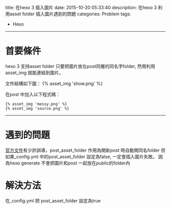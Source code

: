 title: 在hexo 3 插入圖片
date: 2015-10-20 05:33:40
description: 在hexo 3 利用asset folder 插入圖片遇到的問題
categories: Problem
tags:
- Hexo
---

# 首要條件
hexo 3 支持asset folder
只要把圖片放左post同層的同名字folder, 然用利用asset_img 就能連結到圖片。

文件結構如下圖：
{% asset_img 'show.png' %}

在post 中加入以下程式碼：
```
{% asset_img 'messy.png' %}
{% asset_img 'source.png' %}
```

------

# 遇到的問題
[官方文件](https://hexo.io/docs/asset-folders.html)有少許誤導，post_asset_folder 作用為開新post 時自動開同名folder
但如果_config.yml 中的post_asset_folder 設定為false, 一定會插入圖片失敗。
因為hexo generate 不會把圖片和post 一起放在public的folder內

# 解決方法
在_config.yml 把 post_asset_folder 設定為true
